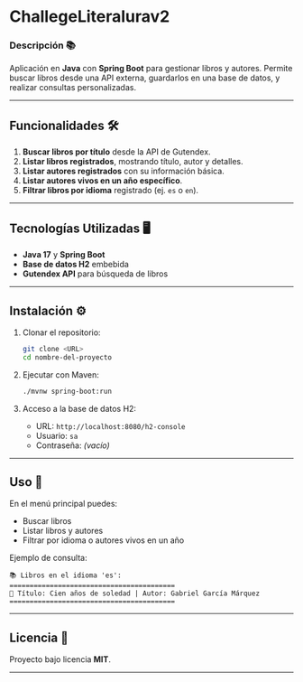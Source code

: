 
# ChallegeLiteralurav2

### Descripción 📚
Aplicación en **Java** con **Spring Boot** para gestionar libros y autores. Permite buscar libros desde una API externa, guardarlos en una base de datos, y realizar consultas personalizadas.

---

## Funcionalidades 🛠️
1. **Buscar libros por título** desde la API de Gutendex.
2. **Listar libros registrados**, mostrando título, autor y detalles.
3. **Listar autores registrados** con su información básica.
4. **Listar autores vivos en un año específico**.
5. **Filtrar libros por idioma** registrado (ej. `es` o `en`).

---

## Tecnologías Utilizadas 🖥️
- **Java 17** y **Spring Boot**
- **Base de datos H2** embebida
- **Gutendex API** para búsqueda de libros

---

## Instalación ⚙️
1. Clonar el repositorio:
   ```bash
   git clone <URL>
   cd nombre-del-proyecto
   ```
2. Ejecutar con Maven:
   ```bash
   ./mvnw spring-boot:run
   ```

3. Acceso a la base de datos H2:
   - URL: `http://localhost:8080/h2-console`
   - Usuario: `sa`
   - Contraseña: *(vacío)*

---

## Uso 🚀
En el menú principal puedes:  
- Buscar libros  
- Listar libros y autores  
- Filtrar por idioma o autores vivos en un año

Ejemplo de consulta:  
```plaintext
📚 Libros en el idioma 'es':
=========================================
📖 Título: Cien años de soledad | Autor: Gabriel García Márquez
=========================================
```

---

## Licencia 📄
Proyecto bajo licencia **MIT**.

--- 
